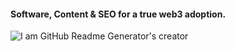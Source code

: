 #### Software, Content & SEO for a true web3 adoption.
![I am GitHub Readme Generator's creator](https://pbs.twimg.com/profile_banners/1208952193/1712962528/1500x500)
